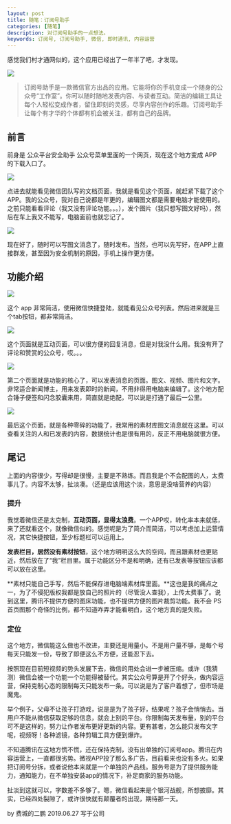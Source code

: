 ```yaml
---
layout: post
title: 随笔：订阅号助手
categories: [随笔]
description: 对订阅号助手的一点想法。
keywords: 订阅号, 订阅号助手, 微信, 即时通讯, 内容运营
---
```


感觉我们村才通网似的，这个应用已经出了一年半了吧，才发现。

![](https://zihuatanejo.top/images/blog02/v2-822c7c3f581cb0bfbc82c0b4590bc6e8_hd.jpg)

> 订阅号助手是一款微信官方出品的应用。它能将你的手机变成一个随身的公众号“工作室”。你可以随时随地发表内容、与读者互动。简洁的编辑工具让每个人轻松变成作者，留住即刻的灵感，尽享内容创作的乐趣。订阅号助手让每个有才华的个体都有机会被关注，都有自己的品牌。

## 前言

前身是 公众平台安全助手 公众号菜单里面的一个网页，现在这个地方变成 APP 的下载入口了。

![](https://zihuatanejo.top/images/blog02/WechatIMG37.png)

点进去就能看见微信团队写的文档页面，我就是看见这个页面，就赶紧下载了这个APP。我的公众号，我对自己说都是年更的，编辑图文都是需要电脑才能使用的。之前只能看看评论（我又没有评论功能。。。），发个图片（我只想写图文好吗），然后在车上我又不能写，电脑面前也就忘记了。

![](https://zihuatanejo.top/images/blog02/WechatIMG36.jpeg)

现在好了，随时可以写图文消息了，随时发布。当然，也可以先写好，在APP上直接群发，甚至因为安全机制的原因，手机上操作更方便。

## 功能介绍

![](https://zihuatanejo.top/images/blog02/v2-822c7c3f581cb0bfbc82c0b4590bc6e8_hd.jpg)

这个 app 非常简洁，使用微信快捷登陆，就能看见公众号列表。然后进来就是三个tab按钮，都非常简洁。

![](https://zihuatanejo.top/images/blog02/WechatIMG33.png)

这个页面就是互动页面，可以很方便的回复消息，但是对我没什么用。我没有开了评论和赞赏的公众号，哎。。。

![](https://zihuatanejo.top/images/blog02/WechatIMG34.png)

第二个页面就是功能的核心了，可以发表消息的页面。图文、视频、图片和文字。非常适合新闻博主，用来发表即时的新闻，不用非得用电脑来编辑了。这个地方配合锤子便签和闪念胶囊来用，简直就是绝配，可以说是打通了最后一公里。

![](https://zihuatanejo.top/images/blog02/WechatIMG35.jpeg)

最后这个页面，就是各种零碎的功能了，我常用的素材库图文消息就在这里。可以查看关注的人和已发表的内容，数据统计也是很有用的，反正不用电脑就很方便。

## 尾记

上面的内容很少，写得却是很慢，主要是不熟练。而且我是个不会配图的人，太费事儿了。内容不太够，扯淡凑。（还是应该用这个淡，意思是没啥营养的内容）

### 提升

我觉着微信还是太克制，**互动页面，显得太浪费**。一个APP哎，转化率本来就低，来了还就看这个，就像微信似的。感觉呢是为了简介而简洁，可以考虑加上运营情况，其它快捷按钮，至少标题栏可以运用上。

**发表栏目，居然没有素材按钮**，这个地方明明这么大的空间，而且跟素材也更贴近，然后放在了“我”栏目里。属于功能区分不是和明确，还有已发表等按钮应该都可以放在这里。

**素材只能自己手写，然后不能保存进电脑端素材库里面。**这也是我的痛点之一，为了不侵犯版权我都是放自己的照片的（尽管没人查我），上传太费事了。说到这里，腾讯不提供方便的图床功能，也不提供方便的图片裁剪功能。我不会 PS 首页图那个奇怪的比例，都不知道咋弄才能看明白，这个地方真的是失败。

### 定位

这个地方，微信能这么做也不改进，主要还是用量小。不是用户量不够，是每个号每天只能发一份，导致了即便这么不方便，还能忍下去。

按照现在目前短视频的势头发展下去，微信的用处会进一步被压缩。或许（我猜测）微信会被一个功能一个功能得被替代。其实公众号算是开了个好头，做内容运营，保持克制心态的限制每天只能发布一条。可以说是为了客户着想了，但市场是魔鬼。

举个例子，父母不让孩子打游戏，说是是为了孩子好，结果呢？孩子会悄悄去。当用户不能从微信获取足够的信息，就会上别的平台。你限制每天发布量，别的平台可不是这样的，努力让作者发布更好更新的内容。更有甚者，怎么能只发布文字呢，视频呀！各种滤镜，各种剪辑工具方便到爆炸。

不知道腾讯在这地方慌不慌，还在保持克制，没有出单独的订阅号app。腾讯在内容运营上，一直都很劣势。微视APP投了那么多广告，目前看来也没有多火。如果把订阅号分拆，或者说他本来就是一个单独的产品线。服务号是为了提供服务能力，通知能力，在不单独安装app的情况下，补足商家的服务功能。

扯淡到这就可以，字数差不多够了。嗯，微信看起来是个银河战舰，所想披靡。其实，已经四处裂隙了，或许很快就有颠覆者的出现，期待那一天。

by 费城的二鹏 2019.06.27 写于公司

